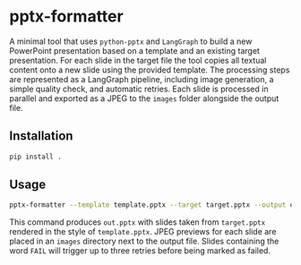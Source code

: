 # pptx-formatter

A minimal tool that uses `python-pptx` and `LangGraph` to build a new
PowerPoint presentation based on a template and an existing target
presentation. For each slide in the target file the tool copies all
textual content onto a new slide using the provided template. The
processing steps are represented as a LangGraph pipeline, including
image generation, a simple quality check, and automatic retries. Each
slide is processed in parallel and exported as a JPEG to the `images`
folder alongside the output file.

## Installation

```bash
pip install .
```

## Usage

```bash
pptx-formatter --template template.pptx --target target.pptx --output out.pptx
```

This command produces `out.pptx` with slides taken from `target.pptx`
rendered in the style of `template.pptx`. JPEG previews for each slide
are placed in an `images` directory next to the output file. Slides
containing the word `FAIL` will trigger up to three retries before being
marked as failed.
